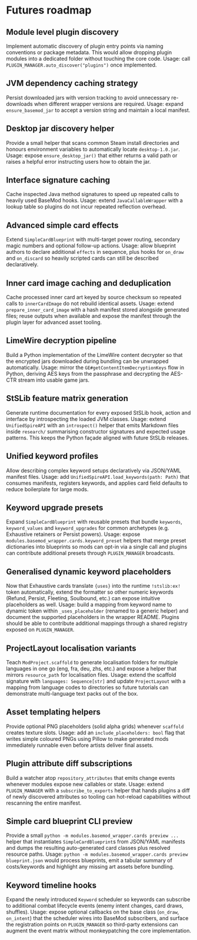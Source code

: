 # Futures roadmap

## Module level plugin discovery

Implement automatic discovery of plugin entry points via naming conventions or
package metadata.  This would allow dropping plugin modules into a dedicated
folder without touching the core code.  Usage: call
``PLUGIN_MANAGER.auto_discover("plugins")`` once implemented.

## JVM dependency caching strategy

Persist downloaded jars with version tracking to avoid unnecessary re-downloads
when different wrapper versions are required.  Usage: expand
``ensure_basemod_jar`` to accept a version string and maintain a local manifest.

## Desktop jar discovery helper

Provide a small helper that scans common Steam install directories and honours
environment variables to automatically locate ``desktop-1.0.jar``. Usage: expose
``ensure_desktop_jar()`` that either returns a valid path or raises a helpful
error instructing users how to obtain the jar.

## Interface signature caching

Cache inspected Java method signatures to speed up repeated calls to heavily
used BaseMod hooks.  Usage: extend ``JavaCallableWrapper`` with a lookup table so
plugins do not incur repeated reflection overhead.

## Advanced simple card effects

Extend `SimpleCardBlueprint` with multi-target power routing, secondary magic numbers and optional follow-up actions.
Usage: allow blueprint authors to declare additional `effects` in sequence, plus hooks for `on_draw` and
`on_discard` so heavily scripted cards can still be described declaratively.

## Inner card image caching and deduplication

Cache processed inner card art keyed by source checksum so repeated calls to `innerCardImage` do not rebuild identical assets.
Usage: extend `prepare_inner_card_image` with a hash manifest stored alongside generated files; reuse outputs when available
and expose the manifest through the plugin layer for advanced asset tooling.

## LimeWire decryption pipeline

Build a Python implementation of the LimeWire content decrypter so that the encrypted jars downloaded during bundling can be unwrapped automatically. Usage: mirror the `GE#getContentItemDecryptionKeys` flow in Python, deriving AES keys from the passphrase and decrypting the AES-CTR stream into usable game jars.

## StSLib feature matrix generation

Generate runtime documentation for every exposed StSLib hook, action and interface by introspecting the loaded JVM classes. Usage: extend ``UnifiedSpireAPI`` with an ``introspect()`` helper that emits Markdown files inside ``research/`` summarising constructor signatures and expected usage patterns. This keeps the Python façade aligned with future StSLib releases.

## Unified keyword profiles

Allow describing complex keyword setups declaratively via JSON/YAML manifest files. Usage: add ``UnifiedSpireAPI.load_keywords(path: Path)`` that consumes manifests, registers keywords, and applies card field defaults to reduce boilerplate for large mods.

## Keyword upgrade presets

Expand ``SimpleCardBlueprint`` with reusable presets that bundle ``keywords``, ``keyword_values`` and ``keyword_upgrades`` for
common archetypes (e.g. Exhaustive retainers or Persist powers). Usage: expose ``modules.basemod_wrapper.cards.keyword_preset``
helpers that merge preset dictionaries into blueprints so mods can opt-in via a single call and plugins can contribute
additional presets through ``PLUGIN_MANAGER`` broadcasts.

## Generalised dynamic keyword placeholders

Now that Exhaustive cards translate ``{uses}`` into the runtime ``!stslib:ex!`` token automatically, extend the formatter so
other numeric keywords (Refund, Persist, Fleeting, Soulbound, etc.) can expose intuitive placeholders as well. Usage: build a
mapping from keyword name to dynamic token within ``_uses_placeholder`` (renamed to a generic helper) and document the supported
placeholders in the wrapper README. Plugins should be able to contribute additional mappings through a shared registry exposed
on ``PLUGIN_MANAGER``.

## ProjectLayout localisation variants

Teach ``ModProject.scaffold`` to generate localisation folders for multiple languages in one go (eng, fra, deu, zhs, etc.) and expose a helper that mirrors ``resource_path`` for localisation files. Usage: extend the scaffold signature with ``languages: Sequence[str]`` and update ``ProjectLayout`` with a mapping from language codes to directories so future tutorials can demonstrate multi-language text packs out of the box.

## Asset templating helpers

Provide optional PNG placeholders (solid alpha grids) whenever ``scaffold`` creates texture slots. Usage: add an ``include_placeholders: bool`` flag that writes simple coloured PNGs using Pillow to make generated mods immediately runnable even before artists deliver final assets.

## Plugin attribute diff subscriptions

Build a watcher atop ``repository_attributes`` that emits change events whenever modules expose new callables or state. Usage: extend ``PLUGIN_MANAGER`` with a ``subscribe_to_exports`` helper that hands plugins a diff of newly discovered attributes so tooling can hot-reload capabilities without rescanning the entire manifest.

## Simple card blueprint CLI preview

Provide a small `python -m modules.basemod_wrapper.cards preview ...` helper that
instantiates `SimpleCardBlueprint`s from JSON/YAML manifests and dumps the
resulting auto-generated card classes plus resolved resource paths. Usage:
`python -m modules.basemod_wrapper.cards preview blueprint.json` would process
blueprints, emit a tabular summary of costs/keywords and highlight any missing
art assets before bundling.

## Keyword timeline hooks

Expand the newly introduced `Keyword` scheduler so keywords can subscribe to
additional combat lifecycle events (enemy intent changes, card draws, shuffles).
Usage: expose optional callbacks on the base class (``on_draw``, ``on_intent``)
that the scheduler wires into BaseMod subscribers, and surface the registration
points on ``PLUGIN_MANAGER`` so third-party extensions can augment the event
matrix without monkeypatching the core implementation.
